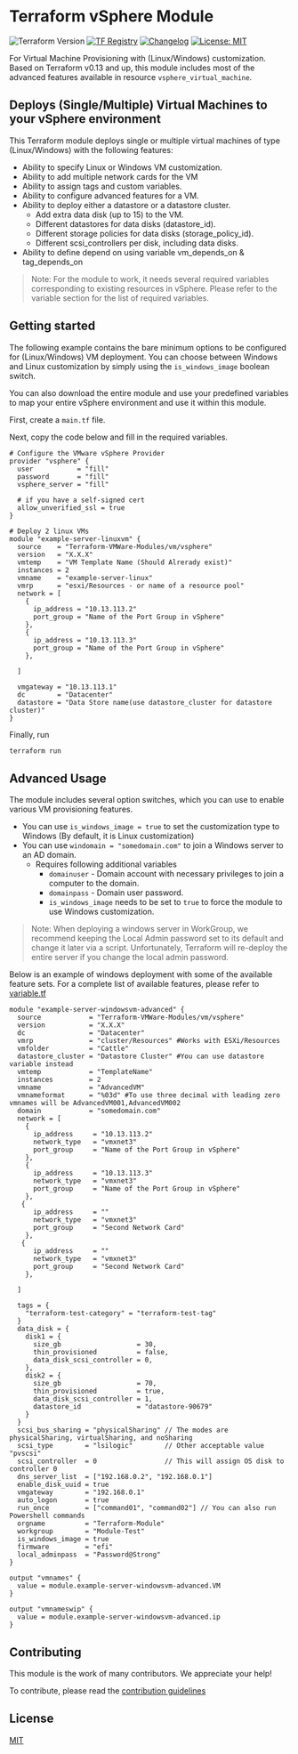 # Terraform vSphere Module

![Terraform Version](https://img.shields.io/badge/Terraform-0.14-green.svg) [![TF Registry](https://img.shields.io/badge/terraform-registry-blue.svg)](https://registry.terraform.io/modules/Terraform-VMWare-Modules/vm/vsphere/) [![Changelog](https://img.shields.io/badge/changelog-release-green.svg)](https://github.com/Terraform-VMWare-Modules/terraform-vsphere-vm/releases) [![License: MIT](https://img.shields.io/badge/License-MIT-yellow.svg)](LICENSE)

For Virtual Machine Provisioning with (Linux/Windows) customization. Based on Terraform v0.13 and up, this module includes most of the advanced features available in resource `vsphere_virtual_machine`.

## Deploys (Single/Multiple) Virtual Machines to your vSphere environment

This Terraform module deploys single or multiple virtual machines of type (Linux/Windows) with the following features:

- Ability to specify Linux or Windows VM customization.
- Ability to add multiple network cards for the VM
- Ability to assign tags and custom variables.
- Ability to configure advanced features for a VM.
- Ability to deploy either a datastore or a datastore cluster.
  - Add extra data disk (up to 15) to the VM.
  - Different datastores for data disks (datastore_id).
  - Different storage policies for data disks (storage_policy_id).
  - Different scsi_controllers per disk, including data disks.
- Ability to define depend on using variable vm_depends_on & tag_depends_on

> Note: For the module to work, it needs several required variables corresponding to existing resources in vSphere. Please refer to the variable section for the list of required variables.

## Getting started

The following example contains the bare minimum options to be configured for (Linux/Windows) VM deployment. You can choose between Windows and Linux customization by simply using the `is_windows_image` boolean switch.

You can also download the entire module and use your predefined variables to map your entire vSphere environment and use it within this module.

First, create a `main.tf` file.

Next, copy the code below and fill in the required variables.

```hcl
# Configure the VMware vSphere Provider
provider "vsphere" {
  user           = "fill"
  password       = "fill"
  vsphere_server = "fill"

  # if you have a self-signed cert
  allow_unverified_ssl = true
}

# Deploy 2 linux VMs
module "example-server-linuxvm" {
  source    = "Terraform-VMWare-Modules/vm/vsphere"
  version   = "X.X.X"
  vmtemp    = "VM Template Name (Should Alrerady exist)"
  instances = 2
  vmname    = "example-server-linux"
  vmrp      = "esxi/Resources - or name of a resource pool"
  network = [
    {
      ip_address = "10.13.113.2"
      port_group = "Name of the Port Group in vSphere"
    },
    {
      ip_address = "10.13.113.3"
      port_group = "Name of the Port Group in vSphere"
    },

  ] 

  vmgateway = "10.13.113.1"
  dc        = "Datacenter"
  datastore = "Data Store name(use datastore_cluster for datastore cluster)"
}
```

Finally, run 

```bash
terraform run
```

## Advanced Usage

The module includes several option switches, which you can use to enable various VM provisioning features.

- You can use `is_windows_image = true` to set the customization type to Windows (By default, it is Linux customization)
- You can use `windomain = "somedomain.com"` to join a Windows server to an AD domain.
  - Requires following additional variables
    - `domainuser` - Domain account with necessary privileges to join a computer to the domain.
    - `domainpass` - Domain user password.
    - `is_windows_image` needs to be set to `true` to force the module to use Windows customization.

> Note: When deploying a windows server in WorkGroup, we recommend keeping the Local Admin password set to its default and change it later via a script. Unfortunately, Terraform will re-deploy the entire server if you change the local admin password.

Below is an example of windows deployment with some of the available feature sets. For a complete list of available features, please refer to [variable.tf](https://github.com/Terraform-VMWare-Modules/terraform-vsphere-vm/blob/master/variables.tf)

```hcl
module "example-server-windowsvm-advanced" {
  source            = "Terraform-VMWare-Modules/vm/vsphere"
  version           = "X.X.X"
  dc                = "Datacenter"
  vmrp              = "cluster/Resources" #Works with ESXi/Resources
  vmfolder          = "Cattle"
  datastore_cluster = "Datastore Cluster" #You can use datastore variable instead
  vmtemp            = "TemplateName"
  instances         = 2
  vmname            = "AdvancedVM"
  vmnameformat      = "%03d" #To use three decimal with leading zero vmnames will be AdvancedVM001,AdvancedVM002
  domain            = "somedomain.com"
  network = [
    {
      ip_address     = "10.13.113.2"
      network_type   = "vmxnet3"
      port_group     = "Name of the Port Group in vSphere"
    },
    {
      ip_address     = "10.13.113.3"
      network_type   = "vmxnet3"
      port_group     = "Name of the Port Group in vSphere"
    },
   {
      ip_address     = ""
      network_type   = "vmxnet3"
      port_group     = "Second Network Card"
    },
   {
      ip_address     = ""
      network_type   = "vmxnet3"
      port_group     = "Second Network Card"
    },

  ] 

  tags = {
    "terraform-test-category" = "terraform-test-tag"
  }
  data_disk = {
    disk1 = {
      size_gb                   = 30,
      thin_provisioned          = false,
      data_disk_scsi_controller = 0,
    },
    disk2 = {
      size_gb                   = 70,
      thin_provisioned          = true,
      data_disk_scsi_controller = 1,
      datastore_id              = "datastore-90679"
    }
  }
  scsi_bus_sharing = "physicalSharing" // The modes are physicalSharing, virtualSharing, and noSharing
  scsi_type        = "lsilogic"        // Other acceptable value "pvscsi"
  scsi_controller  = 0                 // This will assign OS disk to controller 0
  dns_server_list  = ["192.168.0.2", "192.168.0.1"]
  enable_disk_uuid = true
  vmgateway        = "192.168.0.1"
  auto_logon       = true
  run_once         = ["command01", "command02"] // You can also run Powershell commands
  orgname          = "Terraform-Module"
  workgroup        = "Module-Test"
  is_windows_image = true
  firmware         = "efi"
  local_adminpass  = "Password@Strong"
}

output "vmnames" {
  value = module.example-server-windowsvm-advanced.VM
}

output "vmnameswip" {
  value = module.example-server-windowsvm-advanced.ip
}
```

## Contributing

This module is the work of many contributors. We appreciate your help!

To contribute, please read the [contribution guidelines](https://github.com/Terraform-VMWare-Modules/terraform-vsphere-vm/blob/master/CONTRIBUTING.md)

## License

[MIT](LICENSE)
